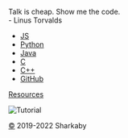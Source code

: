 Talk is cheap. Show me the code.  
\- Linus Torvalds

  

*   [JS](https://abvx.github.io/js)
*   [Python](https://abvx.github.io/py)
*   [Java](https://abvx.github.io/j)
*   [C](https://abvx.github.io/c)
*   [C++](https://abvx.github.io/c++)
*   [GitHub](https://github.com/abvx/abvx.github.io)

[Resources](http://carlcheo.com/startcoding)

![Tutorial](https://media.discordapp.net/attachments/966681546130067466/975302827423445032/which-programming-language-should-i-learn-first-infographic_1.png)

[©](https://abvx.github.io/+) 2019-2022 Sharkaby
